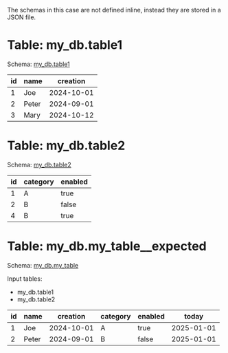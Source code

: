 The schemas in this case are not defined inline, instead they are stored in a JSON file.

# Table: my_db.table1

Schema: [my_db.table1](schemas/my_db/table1.json)

| id      | name   | creation   |
| ------- | ------ | ---------- |
| 1       | Joe    | 2024-10-01 |
| 2       | Peter  | 2024-09-01 |
| 3       | Mary   | 2024-10-12 |

# Table: my_db.table2

Schema: [my_db.table2](schemas/my_db/table2.json)

| id      | category | enabled |
| ------- | -------- | ------- |
| 1       | A        | true    |
| 2       | B        | false   |
| 4       | B        | true    |

# Table: my_db.my_table__expected

Schema: [my_db.my_table](schemas/my_db/my_table.json)

Input tables:
- my_db.table1
- my_db.table2

| id      | name   | creation   | category | enabled | today      |
| ------- | ------ | ---------- | -------- | ------- | ---------- |
| 1       | Joe    | 2024-10-01 | A        | true    | 2025-01-01 |
| 2       | Peter  | 2024-09-01 | B        | false   | 2025-01-01 |
